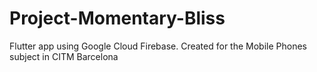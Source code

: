 # Project-Momentary-Bliss
Flutter app using Google Cloud Firebase. Created for the Mobile Phones subject in CITM Barcelona
